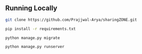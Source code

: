## Running Locally

```bash
git clone https://github.com/Prajjwal-Arya/sharingZONE.git
```

```bash
pip install -r requirements.txt
```

```bash
python manage.py migrate
```

```bash
python manage.py runserver
```
